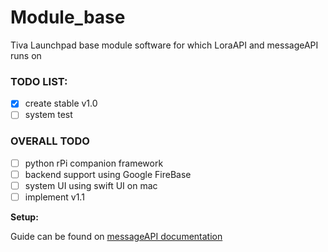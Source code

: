 # Module_base
Tiva Launchpad base module software for which LoraAPI and messageAPI runs on

### TODO LIST:
- [x] create stable v1.0
- [ ] system test

### OVERALL TODO
- [ ] python rPi companion framework
- [ ] backend support using Google FireBase
- [ ] system UI using swift UI on mac
- [ ] implement v1.1

__Setup:__

Guide can be found on [messageAPI documentation](https://github.com/NateTHEgreatest33/messageAPI/blob/master/README.md)

